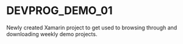 # DEVPROG_DEMO_01
Newly created Xamarin project to get used to browsing through and downloading weekly demo projects.
